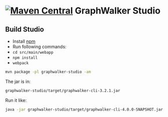 [![Maven Central](https://maven-badges.herokuapp.com/maven-central/org.graphwalker/graphwalker-studio/badge.svg)](https://maven-badges.herokuapp.com/maven-central/org.graphwalker/graphwalker-studio)
GraphWalker Studio
==================

## Build Studio

* Install [npm](http://blog.npmjs.org/post/85484771375/how-to-install-npm)
* Run following commands: 
* `cd src/main/webapp`
* `npm install`
* `webpack`

```bash
mvn package -pl graphwalker-studio -am
```

The jar is in:
```bash
graphwalker-studio/target/graphwalker-cli-3.2.1.jar
```

Run it like:
```bash
java -jar graphwalker-studio/target/graphwalker-cli-4.0.0-SNAPSHOT.jar
```
